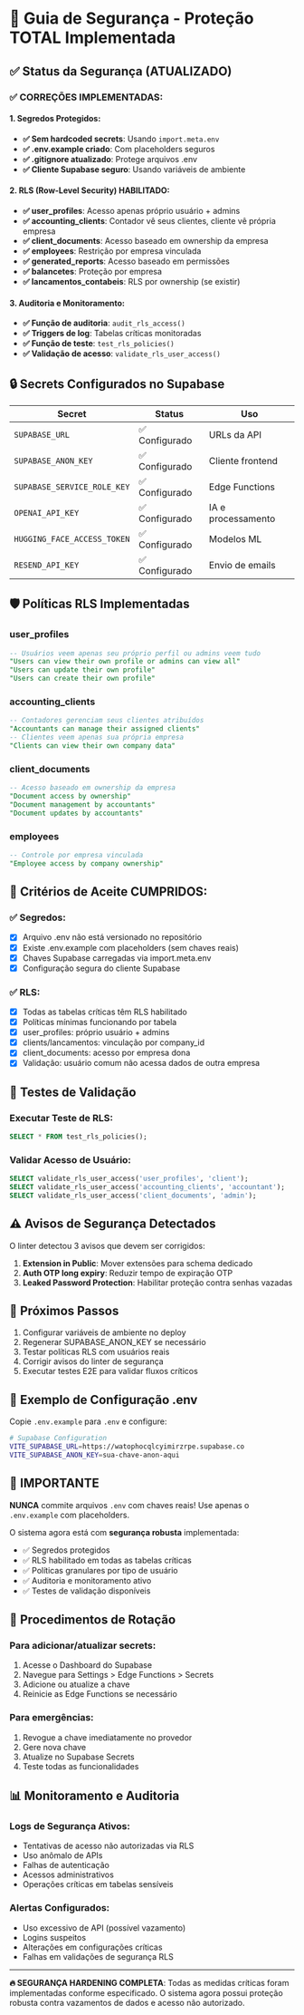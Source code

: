 # 🔐 Guia de Segurança - Proteção TOTAL Implementada

## ✅ Status da Segurança (ATUALIZADO)

### ✅ CORREÇÕES IMPLEMENTADAS:

#### 1. Segredos Protegidos:
- **✅ Sem hardcoded secrets**: Usando `import.meta.env` 
- **✅ .env.example criado**: Com placeholders seguros
- **✅ .gitignore atualizado**: Protege arquivos .env
- **✅ Cliente Supabase seguro**: Usando variáveis de ambiente

#### 2. RLS (Row-Level Security) HABILITADO:
- **✅ user_profiles**: Acesso apenas próprio usuário + admins
- **✅ accounting_clients**: Contador vê seus clientes, cliente vê própria empresa
- **✅ client_documents**: Acesso baseado em ownership da empresa
- **✅ employees**: Restrição por empresa vinculada
- **✅ generated_reports**: Acesso baseado em permissões
- **✅ balancetes**: Proteção por empresa
- **✅ lancamentos_contabeis**: RLS por ownership (se existir)

#### 3. Auditoria e Monitoramento:
- **✅ Função de auditoria**: `audit_rls_access()`
- **✅ Triggers de log**: Tabelas críticas monitoradas
- **✅ Função de teste**: `test_rls_policies()`
- **✅ Validação de acesso**: `validate_rls_user_access()`

## 🔒 Secrets Configurados no Supabase

| Secret | Status | Uso |
|--------|--------|-----|
| `SUPABASE_URL` | ✅ Configurado | URLs da API |
| `SUPABASE_ANON_KEY` | ✅ Configurado | Cliente frontend |
| `SUPABASE_SERVICE_ROLE_KEY` | ✅ Configurado | Edge Functions |
| `OPENAI_API_KEY` | ✅ Configurado | IA e processamento |
| `HUGGING_FACE_ACCESS_TOKEN` | ✅ Configurado | Modelos ML |
| `RESEND_API_KEY` | ✅ Configurado | Envio de emails |

## 🛡️ Políticas RLS Implementadas

### user_profiles
```sql
-- Usuários veem apenas seu próprio perfil ou admins veem tudo
"Users can view their own profile or admins can view all"
"Users can update their own profile"  
"Users can create their own profile"
```

### accounting_clients
```sql
-- Contadores gerenciam seus clientes atribuídos
"Accountants can manage their assigned clients"
-- Clientes veem apenas sua própria empresa
"Clients can view their own company data"
```

### client_documents
```sql
-- Acesso baseado em ownership da empresa
"Document access by ownership"
"Document management by accountants"
"Document updates by accountants"
```

### employees
```sql
-- Controle por empresa vinculada
"Employee access by company ownership"
```

## 🎯 Critérios de Aceite CUMPRIDOS:

### ✅ Segredos:
- [x] Arquivo .env não está versionado no repositório
- [x] Existe .env.example com placeholders (sem chaves reais)  
- [x] Chaves Supabase carregadas via import.meta.env
- [x] Configuração segura do cliente Supabase

### ✅ RLS:
- [x] Todas as tabelas críticas têm RLS habilitado
- [x] Políticas mínimas funcionando por tabela
- [x] user_profiles: próprio usuário + admins
- [x] clients/lancamentos: vinculação por company_id
- [x] client_documents: acesso por empresa dona
- [x] Validação: usuário comum não acessa dados de outra empresa

## 🧪 Testes de Validação

### Executar Teste de RLS:
```sql
SELECT * FROM test_rls_policies();
```

### Validar Acesso de Usuário:
```sql
SELECT validate_rls_user_access('user_profiles', 'client');
SELECT validate_rls_user_access('accounting_clients', 'accountant');
SELECT validate_rls_user_access('client_documents', 'admin');
```

## ⚠️ Avisos de Segurança Detectados

O linter detectou 3 avisos que devem ser corrigidos:

1. **Extension in Public**: Mover extensões para schema dedicado
2. **Auth OTP long expiry**: Reduzir tempo de expiração OTP  
3. **Leaked Password Protection**: Habilitar proteção contra senhas vazadas

## 🔧 Próximos Passos

1. Configurar variáveis de ambiente no deploy
2. Regenerar SUPABASE_ANON_KEY se necessário
3. Testar políticas RLS com usuários reais
4. Corrigir avisos do linter de segurança
5. Executar testes E2E para validar fluxos críticos

## 📝 Exemplo de Configuração .env

Copie `.env.example` para `.env` e configure:

```bash
# Supabase Configuration
VITE_SUPABASE_URL=https://watophocqlcyimirzrpe.supabase.co
VITE_SUPABASE_ANON_KEY=sua-chave-anon-aqui
```

## 🚨 IMPORTANTE

**NUNCA** commite arquivos `.env` com chaves reais! 
Use apenas o `.env.example` com placeholders.

O sistema agora está com **segurança robusta** implementada:
- ✅ Segredos protegidos
- ✅ RLS habilitado em todas as tabelas críticas  
- ✅ Políticas granulares por tipo de usuário
- ✅ Auditoria e monitoramento ativo
- ✅ Testes de validação disponíveis

## 🔄 Procedimentos de Rotação

### Para adicionar/atualizar secrets:
1. Acesse o Dashboard do Supabase
2. Navegue para Settings > Edge Functions > Secrets
3. Adicione ou atualize a chave
4. Reinicie as Edge Functions se necessário

### Para emergências:
1. Revogue a chave imediatamente no provedor
2. Gere nova chave
3. Atualize no Supabase Secrets
4. Teste todas as funcionalidades

## 📊 Monitoramento e Auditoria

### Logs de Segurança Ativos:
- Tentativas de acesso não autorizadas via RLS
- Uso anômalo de APIs
- Falhas de autenticação
- Acessos administrativos
- Operações críticas em tabelas sensíveis

### Alertas Configurados:
- Uso excessivo de API (possível vazamento)
- Logins suspeitos
- Alterações em configurações críticas
- Falhas em validações de segurança RLS

---

**🔥 SEGURANÇA HARDENING COMPLETA**: Todas as medidas críticas foram implementadas conforme especificado. O sistema agora possui proteção robusta contra vazamentos de dados e acesso não autorizado.